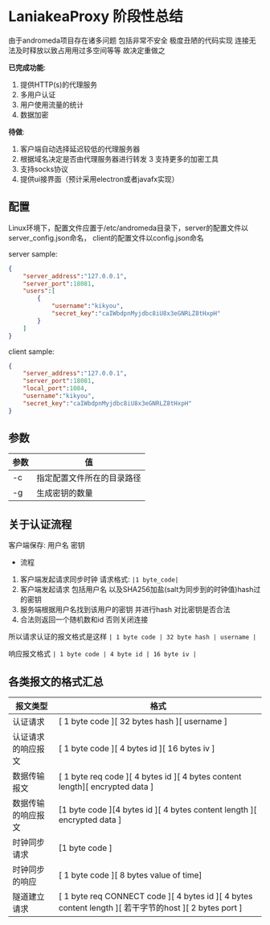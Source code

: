 # LaniakeaProxy 阶段性总结

由于andromeda项目存在诸多问题 包括非常不安全 极度丑陋的代码实现 连接无法及时释放以致占用用过多空间等等 故决定重做之

**已完成功能**:

1. 提供HTTP(s)的代理服务
2. 多用户认证
3. 用户使用流量的统计
4. 数据加密

**待做**:

1. 客户端自动选择延迟较低的代理服务器
2. 根据域名决定是否由代理服务器进行转发
3  支持更多的加密工具
4. 支持socks协议
5. 提供ui接界面（预计采用electron或者javafx实现）

## 配置

Linux环境下，配置文件应置于/etc/andromeda目录下，server的配置文件以server_config.json命名， client的配置文件以config.json命名

server sample:

```json
{
    "server_address":"127.0.0.1",
    "server_port":18081,
    "users":[
        {
            "username":"kikyou",
            "secret_key":"caIWbdpnMyjdbc8iU8x3eGNRLZ8tHxpH"
        }
    ]
}
```

client sample:

```json
{
    "server_address":"127.0.0.1",
    "server_port":18081,
    "local_port":1084,
    "username":"kikyou",
    "secret_key":"caIWbdpnMyjdbc8iU8x3eGNRLZ8tHxpH"
}
```

## 参数

| 参数  | 值  |
|---|---|
|-c| 指定配置文件所在的目录路径|
|-g| 生成密钥的数量|

## 关于认证流程

客户端保存: 用户名 密钥

* 流程

1. 客户端发起请求同步时钟 请求格式: ` |1 byte_code| `
2. 客户端发起请求 包括用户名 以及SHA256加盐(salt为同步到的时钟值)hash过的密钥
3. 服务端根据用户名找到该用户的密钥 并进行hash 对比密钥是否合法
4. 合法则返回一个随机数和id 否则关闭连接

所以请求认证的报文格式是这样 ` | 1 byte code | 32 byte hash | username | `

响应报文格式 `| 1 byte code | 4 byte id | 16 byte iv |`

## 各类报文的格式汇总

| 报文类型  | 格式  |
|---|---|
| 认证请求  | [ 1 byte code ][ 32 bytes hash ][ username ]  |
|认证请求的响应报文 |[ 1 byte code ][ 4 bytes id ][ 16 bytes iv ]|
| 数据传输报文 |[ 1 byte req code ][ 4 bytes id ][ 4 bytes content length][ encrypted data ]|
|数据传输的响应报文 | [1 byte code ][4 bytes id ][ 4 bytes content length ][ encrypted data ]|
|时钟同步请求 |[1 byte code ]|
| 时钟同步的响应 |[ 1 byte code ][ 8 bytes value of time]|
| 隧道建立请求 |[ 1 byte req CONNECT code ][ 4 bytes id ][ 4 bytes content length ][ 若干字节的host ][ 2 bytes port ]|
